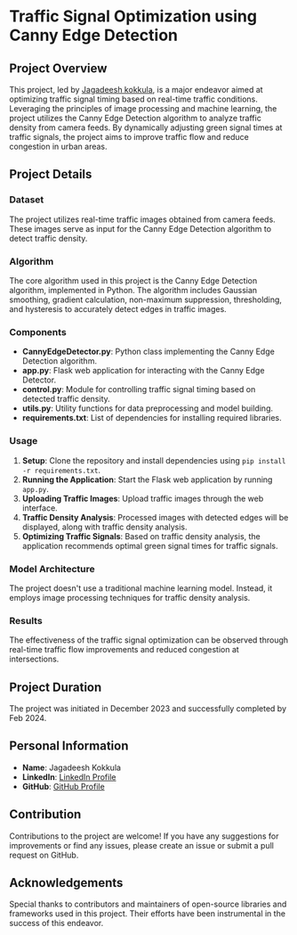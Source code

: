 # Traffic Signal Optimization using Canny Edge Detection

## Project Overview
This project, led by [Jagadeesh kokkula](https://github.com/nani8501), is a major endeavor aimed at optimizing traffic signal timing based on real-time traffic conditions. Leveraging the principles of image processing and machine learning, the project utilizes the Canny Edge Detection algorithm to analyze traffic density from camera feeds. By dynamically adjusting green signal times at traffic signals, the project aims to improve traffic flow and reduce congestion in urban areas.

## Project Details
### Dataset
The project utilizes real-time traffic images obtained from camera feeds. These images serve as input for the Canny Edge Detection algorithm to detect traffic density.

### Algorithm
The core algorithm used in this project is the Canny Edge Detection algorithm, implemented in Python. The algorithm includes Gaussian smoothing, gradient calculation, non-maximum suppression, thresholding, and hysteresis to accurately detect edges in traffic images.

### Components
- **CannyEdgeDetector.py**: Python class implementing the Canny Edge Detection algorithm.
- **app.py**: Flask web application for interacting with the Canny Edge Detector.
- **control.py**: Module for controlling traffic signal timing based on detected traffic density.
- **utils.py**: Utility functions for data preprocessing and model building.
- **requirements.txt**: List of dependencies for installing required libraries.

### Usage
1. **Setup**: Clone the repository and install dependencies using `pip install -r requirements.txt`.
2. **Running the Application**: Start the Flask web application by running `app.py`.
3. **Uploading Traffic Images**: Upload traffic images through the web interface.
4. **Traffic Density Analysis**: Processed images with detected edges will be displayed, along with traffic density analysis.
5. **Optimizing Traffic Signals**: Based on traffic density analysis, the application recommends optimal green signal times for traffic signals.

### Model Architecture
The project doesn't use a traditional machine learning model. Instead, it employs image processing techniques for traffic density analysis.

### Results
The effectiveness of the traffic signal optimization can be observed through real-time traffic flow improvements and reduced congestion at intersections.

## Project Duration
The project was initiated in December 2023 and successfully completed by Feb 2024.

## Personal Information
- **Name**: Jagadeesh Kokkula
- **LinkedIn**: [LinkedIn Profile](https://www.linkedin.com/in/jagadeeshkokkula/)
- **GitHub**: [GitHub Profile](https://github.com/Nani8501)

## Contribution
Contributions to the project are welcome! If you have any suggestions for improvements or find any issues, please create an issue or submit a pull request on GitHub.

## Acknowledgements
Special thanks to contributors and maintainers of open-source libraries and frameworks used in this project. Their efforts have been instrumental in the success of this endeavor.
